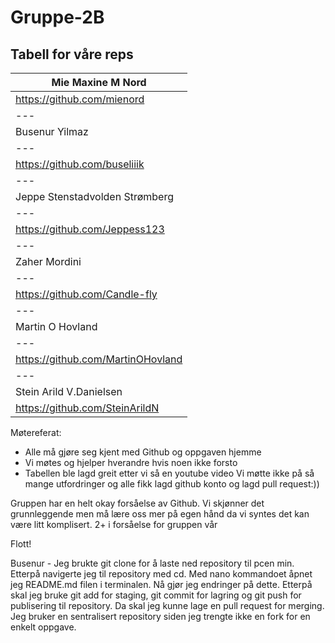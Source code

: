 # Gruppe-2B
## Tabell for våre reps
| Mie Maxine M Nord| 
|  --- |  
| https://github.com/mienord|
|  --- | 
| Busenur Yilmaz|
| --- | 
| https://github.com/buseliiik|
|  --- | 
| Jeppe Stenstadvolden Strømberg |
|  --- |  
| https://github.com/Jeppess123 |
| --- | 
| Zaher Mordini |
| --- | 
| https://github.com/Candle-fly |
| --- | 
| Martin O Hovland |
| --- | 
| https://github.com/MartinOHovland |
| --- | 
| Stein Arild V.Danielsen  | 
| https://github.com/SteinArildN | 

Møtereferat:
- Alle må gjøre seg kjent med Github og oppgaven hjemme
- Vi møtes og hjelper hverandre hvis noen ikke forsto
- Tabellen ble lagd greit etter vi så en youtube video
Vi møtte ikke på så mange utfordringer og alle fikk lagd github konto og lagd pull request:))

Gruppen har en helt okay forsåelse av Github. Vi skjønner det grunnleggende men må lære oss mer på egen hånd da vi syntes det kan være litt komplisert. 
2+ i forsåelse for gruppen vår

Flott!


Busenur - Jeg brukte git clone for å laste ned repository til pcen 
min. Etterpå navigerte jeg til repository med cd. Med nano 
kommandoet åpnet jeg README.md filen i terminalen. Nå gjør jeg 
endringer på dette. Etterpå skal jeg bruke git add for staging, git 
commit for lagring og git push for publisering til repository. Da 
skal jeg kunne lage en pull request for merging. Jeg bruker en 
sentralisert repository siden jeg trengte ikke en fork for en enkelt 
oppgave.
